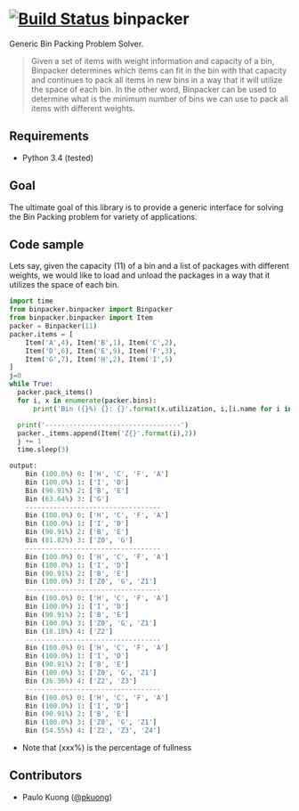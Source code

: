 [![Build Status](https://travis-ci.org/paulokuong/binpacker.svg?branch=master)](https://travis-ci.org/paulokuong/binpacker)
binpacker
======

Generic Bin Packing Problem Solver.

> Given a set of items with weight information and capacity of a bin,
> Binpacker determines which items can fit in the bin with that capacity
> and continues to pack all items in new bins in a way that it will utilize
> the space of each bin. In the other word, Binpacker can be used to
> determine what is the minimum number of bins we can use to pack all items
> with different weights.

Requirements
------------

* Python 3.4 (tested)

Goal
----

The ultimate goal of this library is to provide a generic interface
for solving the Bin Packing problem for variety of applications.

Code sample
-----------

Lets say, given the capacity (11) of a bin and a list of packages
with different weights, we would like to load and unload the
packages in a way that it utilizes the space of each bin.

```python
import time
from binpacker.binpacker import Binpacker
from binpacker.binpacker import Item
packer = Binpacker(11)
packer.items = [
    Item('A',4), Item('B',1), Item('C',2),
    Item('D',6), Item('E',9), Item('F',3),
    Item('G',7), Item('H',2), Item('I',5)
]
j=0
while True:
  packer.pack_items()
  for i, x in enumerate(packer.bins):
      print('Bin ({}%) {}: {}'.format(x.utilization, i,[i.name for i in x.get_items()]))

  print('----------------------------------')
  packer._items.append(Item('Z{}'.format(i),2))
  j += 1
  time.sleep(3)

output:
    Bin (100.0%) 0: ['H', 'C', 'F', 'A']
    Bin (100.0%) 1: ['I', 'D']
    Bin (90.91%) 2: ['B', 'E']
    Bin (63.64%) 3: ['G']
    ----------------------------------
    Bin (100.0%) 0: ['H', 'C', 'F', 'A']
    Bin (100.0%) 1: ['I', 'D']
    Bin (90.91%) 2: ['B', 'E']
    Bin (81.82%) 3: ['Z0', 'G']
    ----------------------------------
    Bin (100.0%) 0: ['H', 'C', 'F', 'A']
    Bin (100.0%) 1: ['I', 'D']
    Bin (90.91%) 2: ['B', 'E']
    Bin (100.0%) 3: ['Z0', 'G', 'Z1']
    ----------------------------------
    Bin (100.0%) 0: ['H', 'C', 'F', 'A']
    Bin (100.0%) 1: ['I', 'D']
    Bin (90.91%) 2: ['B', 'E']
    Bin (100.0%) 3: ['Z0', 'G', 'Z1']
    Bin (18.18%) 4: ['Z2']
    ----------------------------------
    Bin (100.0%) 0: ['H', 'C', 'F', 'A']
    Bin (100.0%) 1: ['I', 'D']
    Bin (90.91%) 2: ['B', 'E']
    Bin (100.0%) 3: ['Z0', 'G', 'Z1']
    Bin (36.36%) 4: ['Z2', 'Z3']
    ----------------------------------
    Bin (100.0%) 0: ['H', 'C', 'F', 'A']
    Bin (100.0%) 1: ['I', 'D']
    Bin (90.91%) 2: ['B', 'E']
    Bin (100.0%) 3: ['Z0', 'G', 'Z1']
    Bin (54.55%) 4: ['Z2', 'Z3', 'Z4']

```
* Note that (xxx%) is the percentage of fullness

Contributors
------------

* Paulo Kuong ([@pkuong](https://github.com/paulokuong))
